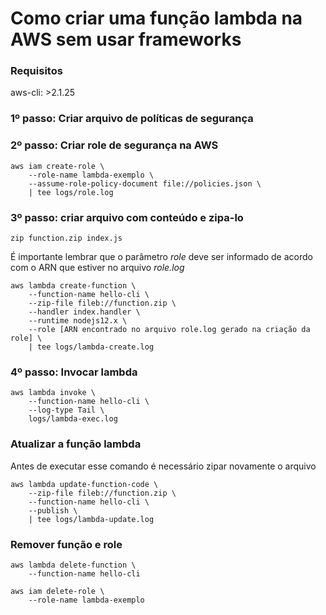 # Como criar uma função lambda na AWS sem usar frameworks

### Requisitos
aws-cli: >2.1.25

### 1º passo: Criar arquivo de políticas de segurança
### 2º passo: Criar role de segurança na AWS

```
aws iam create-role \
    --role-name lambda-exemplo \
    --assume-role-policy-document file://policies.json \
    | tee logs/role.log
```

### 3º passo: criar arquivo com conteúdo e zipa-lo
```
zip function.zip index.js
```
É importante lembrar que o parâmetro _role_ deve ser informado de acordo com o ARN que estiver no arquivo _role.log_
```
aws lambda create-function \
    --function-name hello-cli \
    --zip-file fileb://function.zip \
    --handler index.handler \
    --runtime nodejs12.x \
    --role [ARN encontrado no arquivo role.log gerado na criação da role] \
    | tee logs/lambda-create.log
```
### 4º passo: Invocar lambda
```
aws lambda invoke \
    --function-name hello-cli \
    --log-type Tail \
    logs/lambda-exec.log
```

### Atualizar a função lambda
Antes de executar esse comando é necessário zipar novamente o arquivo
```
aws lambda update-function-code \
    --zip-file fileb://function.zip \
    --function-name hello-cli \
    --publish \
    | tee logs/lambda-update.log
```

### Remover função e role
```
aws lambda delete-function \
    --function-name hello-cli
```
```
aws iam delete-role \
    --role-name lambda-exemplo
```